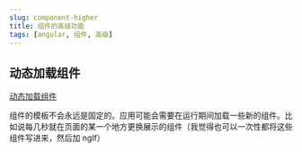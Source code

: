 ```yaml
---
slug: component-higher
title: 组件的高级功能
tags: [angular, 组件, 高级]
---
```


## 动态加载组件

[动态加载组件](https://angular.cn/guide/dynamic-component-loader)

组件的模板不会永远是固定的。应用可能会需要在运行期间加载一些新的组件。比如说每几秒就在页面的某一个地方更换展示的组件（我觉得也可以一次性都将这些组件写进来，然后加 ngIf）
